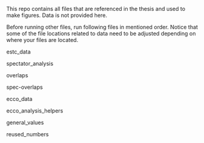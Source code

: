 This repo contains all files that are referenced in the thesis and used to make figures.
Data is not provided here. 

Before running other files, run following files in mentioned order. 
Notice that some of the file locations related to data need to be adjusted depending on where your files are located.


estc_data

spectator_analysis

overlaps

spec-overlaps

ecco_data

ecco_analysis_helpers

general_values

reused_numbers
